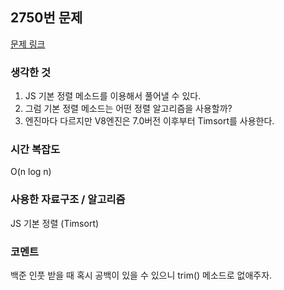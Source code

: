 ## 2750번 문제

[문제 링크](https://www.acmicpc.net/)

### 생각한 것

1. JS 기본 정렬 메소드를 이용해서 풀어낼 수 있다.
2. 그럼 기본 정렬 메소드는 어떤 정렬 알고리즘을 사용할까?
3. 엔진마다 다르지만 V8엔진은 7.0버전 이후부터 Timsort를 사용한다.

### 시간 복잡도

O(n log n)

### 사용한 자료구조 / 알고리즘

JS 기본 정렬 (Timsort)

### 코멘트

백준 인풋 받을 때 혹시 공백이 있을 수 있으니 trim() 메소드로 없애주자.
